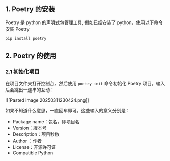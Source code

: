 
## 1. Poetry 的安装

Poetry 是 python 的声明式包管理工具, 假如已经安装了 python，使用以下命令安装 Poetry

```python
pip install poetry
```

## 2. Poetry 的使用
### 2.1 初始化项目

在项目文件夹打开控制台，然后使用 `poetry init` 命令初始化 Poetry 项目。输入后会跳出一连串的互动：

![[Pasted image 20250311230424.png]]

如果不知道什么意思，一直回车即可。这些输入的意义分别是：

- Package name：包名，即项目名
- Version：版本号
- Description：项目秒数
- Author ：作者
- License：开源许可证
- Compatible Python